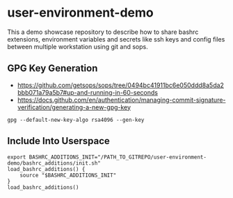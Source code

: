 # user-environment-demo
This a demo showcase repository to describe how to share bashrc extensions, environment variables and secrets like ssh keys and config files between multiple workstation using git and sops. 


## GPG Key Generation
- https://github.com/getsops/sops/tree/0494bc41911bc6e050ddd8a5da2bbb071a79a5b7#up-and-running-in-60-seconds
- https://docs.github.com/en/authentication/managing-commit-signature-verification/generating-a-new-gpg-key


```
gpg --default-new-key-algo rsa4096 --gen-key
```

## Include Into Userspace

```
export BASHRC_ADDITIONS_INIT="/PATH_TO_GITREPO/user-environment-demo/bashrc_additions/init.sh"
load_bashrc_additions() {
	source "$BASHRC_ADDITIONS_INIT"
}
load_bashrc_additions()
```